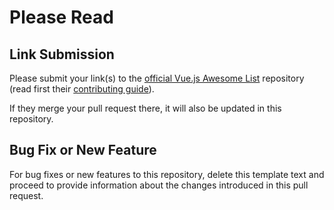# Please Read

## Link Submission

Please submit your link(s) to the
[official Vue.js Awesome List](https://github.com/vuejs/awesome-vue) repository
(read first their
[contributing guide](https://github.com/vuejs/awesome-vue/blob/master/CONTRIBUTING.md)).

If they merge your pull request there, it will also be updated in this repository.

## Bug Fix or New Feature

For bug fixes or new features to this repository, delete this template text and
proceed to provide information about the changes introduced in this pull
request.
